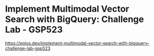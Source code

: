 # Implement Multimodal Vector Search with BigQuery: Challenge Lab - GSP523

<https://eplus.dev/implement-multimodal-vector-search-with-bigquery-challenge-lab-gsp523>